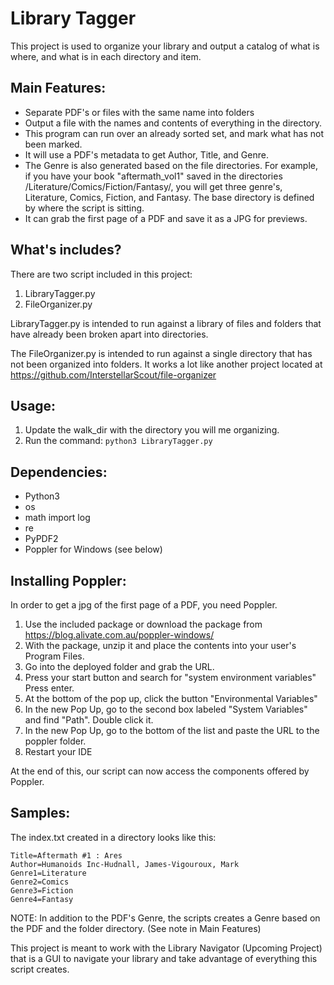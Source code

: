 # Library Tagger
This project is used to organize your library and output a catalog of what is where, 
and what is in each directory and item.  

## Main Features:
- Separate PDF's or files with the same name into folders
- Output a file with the names and contents of everything in the directory. 
- This program can run over an already sorted set, and mark what has not been marked. 
- It will use a PDF's metadata to get Author, Title, and Genre.
- The Genre is also generated based on the file directories. For example, if you have your book 
"aftermath_vol1" saved in the directories /Literature/Comics/Fiction/Fantasy/, you will get
three genre's, Literature, Comics, Fiction, and Fantasy. The base directory is defined by where the script is sitting. 
- It can grab the first page of a PDF and save it as a JPG for previews.

## What's includes?
There are two script included in this project:
1. LibraryTagger.py
2. FileOrganizer.py

LibraryTagger.py is intended to run against a library of files and folders that have already been 
broken apart into directories. 

The FileOrganizer.py is intended to run against a single directory that has not been organized into folders. It works
a lot like another project located at https://github.com/InterstellarScout/file-organizer

## Usage:
1. Update the walk_dir with the directory you will me organizing. 
2. Run the command: ```python3 LibraryTagger.py```


## Dependencies:
- Python3
- os
- math import log
- re
- PyPDF2
- Poppler for Windows (see below)

## Installing Poppler:
In order to get a jpg of the first page of a PDF, you need Poppler. 
1. Use the included package or download the package from https://blog.alivate.com.au/poppler-windows/
2. With the package, unzip it and place the contents into your user's Program Files. 
3. Go into the deployed folder and grab the URL.
4. Press your start button and search for "system environment variables" Press enter.
5. At the bottom of the pop up, click the button "Environmental Variables" 
6. In the new Pop Up, go to the second box labeled "System Variables" and find "Path". Double click it. 
7. In the new Pop Up, go to the bottom of the list and paste the URL to the poppler folder.
8. Restart your IDE

At the end of this, our script can now access the components offered by Poppler.


## Samples:

The index.txt created in a directory looks like this:
```
Title=Aftermath #1 : Ares
Author=Humanoids Inc-Hudnall, James-Vigouroux, Mark
Genre1=Literature
Genre2=Comics
Genre3=Fiction
Genre4=Fantasy
``` 
NOTE: In addition to the PDF's Genre, the scripts creates a Genre based on the PDF and the folder directory. 
(See note in Main Features)

This project is meant to work with the Library Navigator (Upcoming Project) that is a GUI to navigate your library and 
take advantage of everything this script creates. 